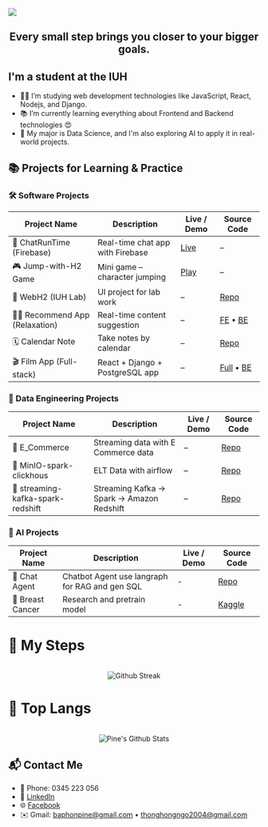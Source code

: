 <a align="center" href="https://github.com/ngohongthong"><img src="https://readme-typing-svg.herokuapp.com/?lines=Welcome%20to%20my%20Github!%20I'm%20Thong;Software%20AI%20%20vs%20Data%20Engineer;&font=Pacifico&center=true&size=40&width=800&height=80"></a>
<h2 align="center" >Every small step brings you closer to your bigger goals.</h2>

## I'm a student at the IUH

- 👨‍💻 I’m studying web development technologies like JavaScript, React, Nodejs, and Django.
- 📚 I’m currently learning everything about Frontend and Backend technologies 😍
- 🧠 My major is Data Science, and I'm also exploring AI to apply it in real-world projects.

## 📚 Projects for Learning & Practice

### 🛠️ Software Projects
| Project Name                         | Description                            | Live / Demo                                       | Source Code                                             |
|-------------------------------------|----------------------------------------|---------------------------------------------------|----------------------------------------------------------|
| 💬 ChatRunTime (Firebase)           | Real-time chat app with Firebase       | [Live](https://supercuifchat.vercel.app)         | –                                                        |
| 🎮 Jump-with-H2 Game                | Mini game – character jumping          | [Play](https://jump-with-h2.vercel.app)           | –                                                        |
| 🧪 WebH2 (IUH Lab)                  | UI project for lab work                | –                                                 | [Repo](https://github.com/KhanhNhat242/FrontendWebH2.2) |
| 🧘‍♂️ Recommend App (Relaxation)     | Real-time content suggestion           | –                                                 | [FE](https://github.com/ngohongthong/realTime-data-FE) • [BE](https://github.com/ngohongthong/realTime-data-BE) |
| 🗓️ Calendar Note                    | Take notes by calendar                 | –                                                 | [Repo](https://github.com/ngohongthong/calendar-note)   |
| 🎬 Film App (Full-stack)            | React + Django + PostgreSQL app        | –                                                 | [Full](https://github.com/ngohongthong/React-Django-Postgresql) • [BE](https://github.com/ngohongthong/React-Django-Posgrestql-BE) |

### 🧩 Data Engineering Projects
| Project Name                         | Description                            | Live / Demo                                       | Source Code                                             |
|-------------------------------------|----------------------------------------|---------------------------------------------------|----------------------------------------------------------|
| 🧪 E_Commerce                  | Streaming data with E Commerce data                | –                                                 | [Repo](https://github.com/ngohongthong1832004/E_Commerce) |
| 🧪 MinIO-spark-clickhous                  | ELT Data with airflow                | –                                                 | [Repo](https://github.com/ngohongthong1832004/minio-spark-clickhouse) |
| 🚀 streaming-kafka-spark-redshift                  | Streaming Kafka → Spark → Amazon Redshift                | –                                                 | [Repo](https://github.com/ngohongthong1832004/streaming-kafka-spark-redshift) |

### 🤖 AI Projects
| Project Name                         | Description                            | Live / Demo                                       | Source Code                                             |
|-------------------------------------|----------------------------------------|---------------------------------------------------|----------------------------------------------------------|
| 💬 Chat Agent           | Chatbot Agent use langraph for RAG and gen SQL       | -         | [Repo](https://github.com/ngohongthong1832004/chatbot-finacial-langgraph)                                                        |
| 🧪 Breast Cancer           | Research and pretrain model       | -         | [Kaggle](https://www.kaggle.com/code/bappine/dataset-ddms-breast-cancer-ung-th-dz)                                                        |




# :footprints: My Steps

<div align="center">
  </br>
    <img align="center" src="http://github-readme-streak-stats.herokuapp.com/?user=ngohongthong&theme=neon-palenight" alt = "Github Streak" >
  </br>
</div>

# 📖 Top Langs
<div align="center">
  </br>
  <img align="center" src="https://github-readme-stats.vercel.app/api/top-langs/?username=ngohongthong&theme=tokyonight&langs_count=6&layout=compact&hide=tsql,html,pug,css" alt="Pine's Github Stats">
  </br>
</div>

## 📬 Contact Me

- 📱 Phone: 0345 223 056  
- 💼 [LinkedIn](https://www.linkedin.com/in/ngo-thong-222138246/)  
- 🌐 [Facebook](https://www.facebook.com/thon.pine)  
- ✉️ Gmail: baphonpine@gmail.com • thonghongngo2004@gmail.com  



